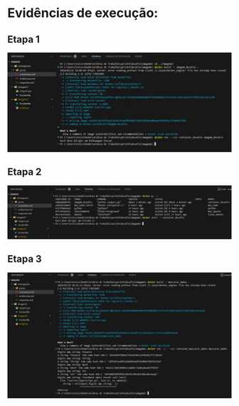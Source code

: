 # Evidências de execução:  
  
## Etapa 1  
<img src="./prints/etapa-1.png" alt="etapa-1">    
  
## Etapa 2   
<img src="./prints/etapa-2.png" alt="etapa-2">   
  
## Etapa 3  
<img src="./prints/etapa-3.png" alt="etapa-3">  